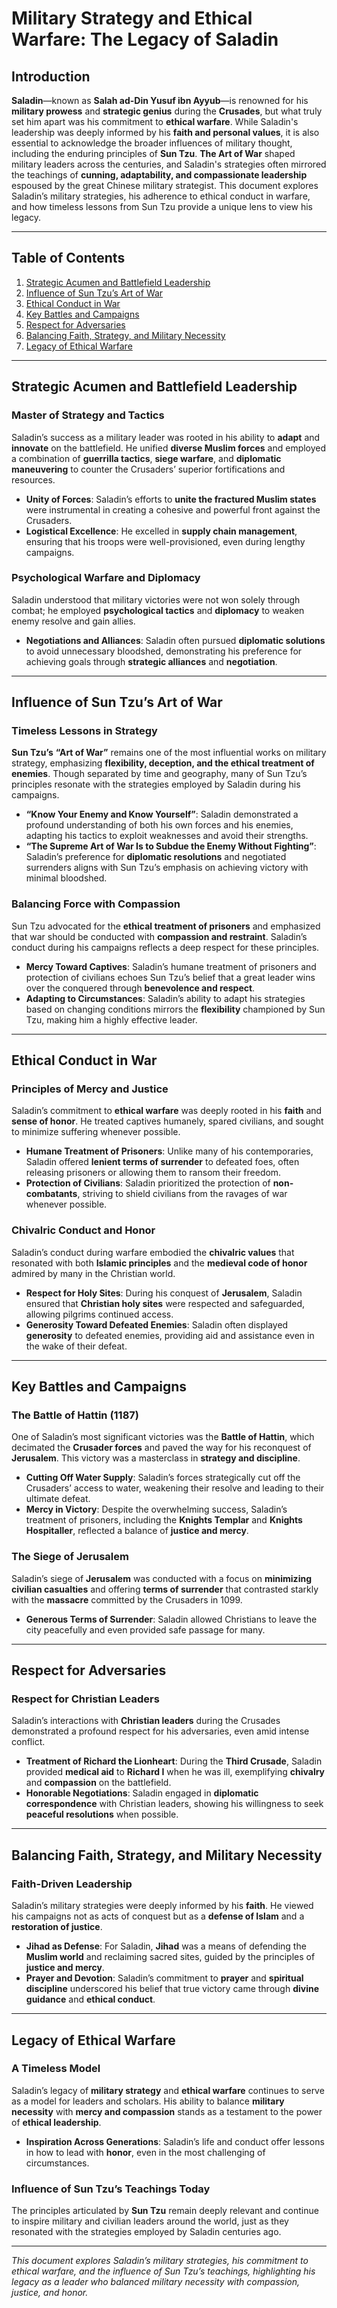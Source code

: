 # Military Strategy and Ethical Warfare: The Legacy of Saladin

## Introduction

**Saladin**—known as **Salah ad-Din Yusuf ibn Ayyub**—is renowned for his **military prowess** and **strategic genius** during the **Crusades**, but what truly set him apart was his commitment to **ethical warfare**. While Saladin's leadership was deeply informed by his **faith and personal values**, it is also essential to acknowledge the broader influences of military thought, including the enduring principles of **Sun Tzu**. **The Art of War** shaped military leaders across the centuries, and Saladin's strategies often mirrored the teachings of **cunning, adaptability, and compassionate leadership** espoused by the great Chinese military strategist. This document explores Saladin’s military strategies, his adherence to ethical conduct in warfare, and how timeless lessons from Sun Tzu provide a unique lens to view his legacy.

---

## Table of Contents

1. [Strategic Acumen and Battlefield Leadership](#strategic-acumen-and-battlefield-leadership)
2. [Influence of Sun Tzu’s Art of War](#influence-of-sun-tzus-art-of-war)
3. [Ethical Conduct in War](#ethical-conduct-in-war)
4. [Key Battles and Campaigns](#key-battles-and-campaigns)
5. [Respect for Adversaries](#respect-for-adversaries)
6. [Balancing Faith, Strategy, and Military Necessity](#balancing-faith-strategy-and-military-necessity)
7. [Legacy of Ethical Warfare](#legacy-of-ethical-warfare)

---

## Strategic Acumen and Battlefield Leadership

### Master of Strategy and Tactics

Saladin’s success as a military leader was rooted in his ability to **adapt** and **innovate** on the battlefield. He unified **diverse Muslim forces** and employed a combination of **guerrilla tactics**, **siege warfare**, and **diplomatic maneuvering** to counter the Crusaders’ superior fortifications and resources.

- **Unity of Forces**: Saladin’s efforts to **unite the fractured Muslim states** were instrumental in creating a cohesive and powerful front against the Crusaders.
- **Logistical Excellence**: He excelled in **supply chain management**, ensuring that his troops were well-provisioned, even during lengthy campaigns.

### Psychological Warfare and Diplomacy

Saladin understood that military victories were not won solely through combat; he employed **psychological tactics** and **diplomacy** to weaken enemy resolve and gain allies.

- **Negotiations and Alliances**: Saladin often pursued **diplomatic solutions** to avoid unnecessary bloodshed, demonstrating his preference for achieving goals through **strategic alliances** and **negotiation**.

---

## Influence of Sun Tzu’s Art of War

### Timeless Lessons in Strategy

**Sun Tzu’s** **“Art of War”** remains one of the most influential works on military strategy, emphasizing **flexibility, deception, and the ethical treatment of enemies**. Though separated by time and geography, many of Sun Tzu’s principles resonate with the strategies employed by Saladin during his campaigns.

- **“Know Your Enemy and Know Yourself”**: Saladin demonstrated a profound understanding of both his own forces and his enemies, adapting his tactics to exploit weaknesses and avoid their strengths.
- **“The Supreme Art of War Is to Subdue the Enemy Without Fighting”**: Saladin’s preference for **diplomatic resolutions** and negotiated surrenders aligns with Sun Tzu’s emphasis on achieving victory with minimal bloodshed.

### Balancing Force with Compassion

Sun Tzu advocated for the **ethical treatment of prisoners** and emphasized that war should be conducted with **compassion and restraint**. Saladin’s conduct during his campaigns reflects a deep respect for these principles.

- **Mercy Toward Captives**: Saladin’s humane treatment of prisoners and protection of civilians echoes Sun Tzu’s belief that a great leader wins over the conquered through **benevolence and respect**.
- **Adapting to Circumstances**: Saladin’s ability to adapt his strategies based on changing conditions mirrors the **flexibility** championed by Sun Tzu, making him a highly effective leader.

---

## Ethical Conduct in War

### Principles of Mercy and Justice

Saladin’s commitment to **ethical warfare** was deeply rooted in his **faith** and **sense of honor**. He treated captives humanely, spared civilians, and sought to minimize suffering whenever possible.

- **Humane Treatment of Prisoners**: Unlike many of his contemporaries, Saladin offered **lenient terms of surrender** to defeated foes, often releasing prisoners or allowing them to ransom their freedom.
- **Protection of Civilians**: Saladin prioritized the protection of **non-combatants**, striving to shield civilians from the ravages of war whenever possible.

### Chivalric Conduct and Honor

Saladin’s conduct during warfare embodied the **chivalric values** that resonated with both **Islamic principles** and the **medieval code of honor** admired by many in the Christian world.

- **Respect for Holy Sites**: During his conquest of **Jerusalem**, Saladin ensured that **Christian holy sites** were respected and safeguarded, allowing pilgrims continued access.
- **Generosity Toward Defeated Enemies**: Saladin often displayed **generosity** to defeated enemies, providing aid and assistance even in the wake of their defeat.

---

## Key Battles and Campaigns

### The Battle of Hattin (1187)

One of Saladin’s most significant victories was the **Battle of Hattin**, which decimated the **Crusader forces** and paved the way for his reconquest of **Jerusalem**. This victory was a masterclass in **strategy and discipline**.

- **Cutting Off Water Supply**: Saladin’s forces strategically cut off the Crusaders’ access to water, weakening their resolve and leading to their ultimate defeat.
- **Mercy in Victory**: Despite the overwhelming success, Saladin’s treatment of prisoners, including the **Knights Templar** and **Knights Hospitaller**, reflected a balance of **justice and mercy**.

### The Siege of Jerusalem

Saladin’s siege of **Jerusalem** was conducted with a focus on **minimizing civilian casualties** and offering **terms of surrender** that contrasted starkly with the **massacre** committed by the Crusaders in 1099.

- **Generous Terms of Surrender**: Saladin allowed Christians to leave the city peacefully and even provided safe passage for many.

---

## Respect for Adversaries

### Respect for Christian Leaders

Saladin’s interactions with **Christian leaders** during the Crusades demonstrated a profound respect for his adversaries, even amid intense conflict.

- **Treatment of Richard the Lionheart**: During the **Third Crusade**, Saladin provided **medical aid** to **Richard I** when he was ill, exemplifying **chivalry** and **compassion** on the battlefield.
- **Honorable Negotiations**: Saladin engaged in **diplomatic correspondence** with Christian leaders, showing his willingness to seek **peaceful resolutions** when possible.

---

## Balancing Faith, Strategy, and Military Necessity

### Faith-Driven Leadership

Saladin’s military strategies were deeply informed by his **faith**. He viewed his campaigns not as acts of conquest but as a **defense of Islam** and a **restoration of justice**.

- **Jihad as Defense**: For Saladin, **Jihad** was a means of defending the **Muslim world** and reclaiming sacred sites, guided by the principles of **justice and mercy**.
- **Prayer and Devotion**: Saladin’s commitment to **prayer** and **spiritual discipline** underscored his belief that true victory came through **divine guidance** and **ethical conduct**.

---

## Legacy of Ethical Warfare

### A Timeless Model

Saladin’s legacy of **military strategy** and **ethical warfare** continues to serve as a model for leaders and scholars. His ability to balance **military necessity** with **mercy and compassion** stands as a testament to the power of **ethical leadership**.

- **Inspiration Across Generations**: Saladin’s life and conduct offer lessons in how to lead with **honor**, even in the most challenging of circumstances.

### Influence of Sun Tzu’s Teachings Today

The principles articulated by **Sun Tzu** remain deeply relevant and continue to inspire military and civilian leaders around the world, just as they resonated with the strategies employed by Saladin centuries ago.

---

*This document explores Saladin’s military strategies, his commitment to ethical warfare, and the influence of Sun Tzu’s teachings, highlighting his legacy as a leader who balanced military necessity with compassion, justice, and honor.*
